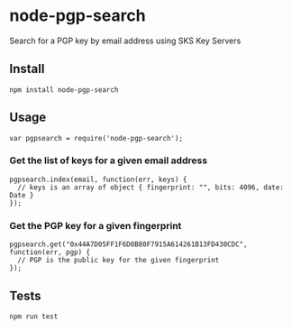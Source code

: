 node-pgp-search
===============

Search for a PGP key by email address using SKS Key Servers

## Install

    npm install node-pgp-search

## Usage

    var pgpsearch = require('node-pgp-search');
    
### Get the list of keys for a given email address

    pgpsearch.index(email, function(err, keys) {
      // keys is an array of object { fingerprint: "", bits: 4096, date: Date }
    });

### Get the PGP key for a given fingerprint

    pgpsearch.get("0x44A7D05FF1F6D0B80F7915A614261B13FD430CDC", function(err, pgp) {
      // PGP is the public key for the given fingerprint
    });


## Tests

    npm run test
